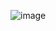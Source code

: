 ![image](https://github.com/ilrexho2011/Project-EULER-Possible-Solutions-Problems-401_to_500/assets/61479363/d2e3d741-1005-4525-ac24-cc7463585671)

